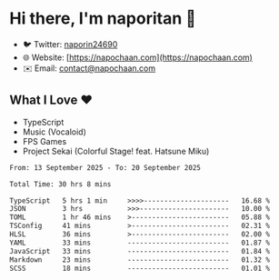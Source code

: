 # Hi there, I'm naporitan 👋

- 🐦 Twitter: [naporin24690](https://twitter.com/naporin24690)
- 🌐 Website: [https://napochaan.com](https://napochaan.com)
- ✉️ Email: [contact@napochaan.com](mailto:contact@napochaan.com)

## What I Love ❤️
- TypeScript
- Music (Vocaloid)
- FPS Games
- Project Sekai (Colorful Stage! feat. Hatsune Miku)

<!--START_SECTION:waka-->

```txt
From: 13 September 2025 - To: 20 September 2025

Total Time: 30 hrs 8 mins

TypeScript   5 hrs 1 min     >>>>---------------------   16.68 %
JSON         3 hrs           >>>----------------------   10.00 %
TOML         1 hr 46 mins    >------------------------   05.88 %
TSConfig     41 mins         >------------------------   02.31 %
HLSL         36 mins         >------------------------   02.00 %
YAML         33 mins         -------------------------   01.87 %
JavaScript   33 mins         -------------------------   01.84 %
Markdown     23 mins         -------------------------   01.32 %
SCSS         18 mins         -------------------------   01.01 %
```

<!--END_SECTION:waka-->

